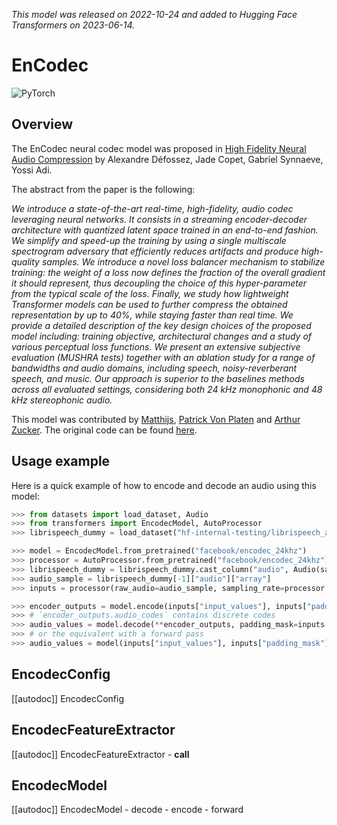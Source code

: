 <!--Copyright 2023 The HuggingFace Team. All rights reserved.

Licensed under the Apache License, Version 2.0 (the "License"); you may not use this file except in compliance with
the License. You may obtain a copy of the License at

http://www.apache.org/licenses/LICENSE-2.0

Unless required by applicable law or agreed to in writing, software distributed under the License is distributed on
an "AS IS" BASIS, WITHOUT WARRANTIES OR CONDITIONS OF ANY KIND, either express or implied. See the License for the
specific language governing permissions and limitations under the License.

⚠️ Note that this file is in Markdown but contain specific syntax for our doc-builder (similar to MDX) that may not be
rendered properly in your Markdown viewer.

-->
*This model was released on 2022-10-24 and added to Hugging Face Transformers on 2023-06-14.*

# EnCodec

<div class="flex flex-wrap space-x-1">
<img alt="PyTorch" src="https://img.shields.io/badge/PyTorch-DE3412?style=flat&logo=pytorch&logoColor=white">
</div>

## Overview

The EnCodec neural codec model was proposed in [High Fidelity Neural Audio Compression](https://huggingface.co/papers/2210.13438) by Alexandre Défossez, Jade Copet, Gabriel Synnaeve, Yossi Adi.

The abstract from the paper is the following:

*We introduce a state-of-the-art real-time, high-fidelity, audio codec leveraging neural networks. It consists in a streaming encoder-decoder architecture with quantized latent space trained in an end-to-end fashion. We simplify and speed-up the training by using a single multiscale spectrogram adversary that efficiently reduces artifacts and produce high-quality samples. We introduce a novel loss balancer mechanism to stabilize training: the weight of a loss now defines the fraction of the overall gradient it should represent, thus decoupling the choice of this hyper-parameter from the typical scale of the loss. Finally, we study how lightweight Transformer models can be used to further compress the obtained representation by up to 40%, while staying faster than real time. We provide a detailed description of the key design choices of the proposed model including: training objective, architectural changes and a study of various perceptual loss functions. We present an extensive subjective evaluation (MUSHRA tests) together with an ablation study for a range of bandwidths and audio domains, including speech, noisy-reverberant speech, and music. Our approach is superior to the baselines methods across all evaluated settings, considering both 24 kHz monophonic and 48 kHz stereophonic audio.*

This model was contributed by [Matthijs](https://huggingface.co/Matthijs), [Patrick Von Platen](https://huggingface.co/patrickvonplaten) and [Arthur Zucker](https://huggingface.co/ArthurZ). 
The original code can be found [here](https://github.com/facebookresearch/encodec).

## Usage example 

Here is a quick example of how to encode and decode an audio using this model:

```python 
>>> from datasets import load_dataset, Audio
>>> from transformers import EncodecModel, AutoProcessor
>>> librispeech_dummy = load_dataset("hf-internal-testing/librispeech_asr_dummy", "clean", split="validation")

>>> model = EncodecModel.from_pretrained("facebook/encodec_24khz")
>>> processor = AutoProcessor.from_pretrained("facebook/encodec_24khz")
>>> librispeech_dummy = librispeech_dummy.cast_column("audio", Audio(sampling_rate=processor.sampling_rate))
>>> audio_sample = librispeech_dummy[-1]["audio"]["array"]
>>> inputs = processor(raw_audio=audio_sample, sampling_rate=processor.sampling_rate, return_tensors="pt")

>>> encoder_outputs = model.encode(inputs["input_values"], inputs["padding_mask"])
>>> # `encoder_outputs.audio_codes` contains discrete codes
>>> audio_values = model.decode(**encoder_outputs, padding_mask=inputs["padding_mask"])[0]
>>> # or the equivalent with a forward pass
>>> audio_values = model(inputs["input_values"], inputs["padding_mask"]).audio_values
```

## EncodecConfig

[[autodoc]] EncodecConfig

## EncodecFeatureExtractor

[[autodoc]] EncodecFeatureExtractor
    - __call__

## EncodecModel

[[autodoc]] EncodecModel
    - decode
    - encode
    - forward
